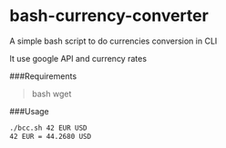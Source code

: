 # bash-currency-converter
A simple bash script to do currencies conversion in CLI

It use google API and currency rates

###Requirements
>bash wget

###Usage

```bash
./bcc.sh 42 EUR USD
42 EUR = 44.2680 USD
```
